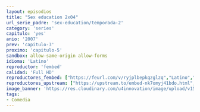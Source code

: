 ```yaml
---
layout: episodios
title: "Sex education 2x04"
url_serie_padre: 'sex-education/temporada-2'
category: 'series'
capitulo: 'yes'
anio: '2007'
prev: 'capitulo-3'
proximo: 'capitulo-5'
sandbox: allow-same-origin allow-forms
idioma: 'Latino'
reproductor: 'fembed'
calidad: 'Full HD'
reproductores_fembed: ["https://feurl.com/v/ryjplbepkqzglzq","Latino","https://mstream.website/651bvfczsz2b","Latino","https://gdriveplayer.co/embed2.php?link=FgcQKd%252FlQ785KstO%252BFFU9QS4ampJyDq3gkz3S7NfkvloNh%252BwthIalyTIqOke0IVeOacXEklfVSeksrMaVMvZLSVXICVHhFRNGyAUzDuy1Nlue2tGEqSjqKh6e1R7g2t1YIj3qI33kPYRXP2XHcWBInDdOiF2wwG%252B1nHA%252Fo8%252B4Ho9r%252BBRV%252FPmIZwAKzWirL%252Fx1ZdiKdnisYbU%252BlorTtewlR","Latino"]
reproductores_upstream: ["https://upstream.to/embed-nk7omyj41bdo.html","Latino"]
image_banner: 'https://res.cloudinary.com/u4innovation/image/upload/v1565906678/sex-poster-min_yeylaj.jpg'
tags:
- Comedia
---
```













